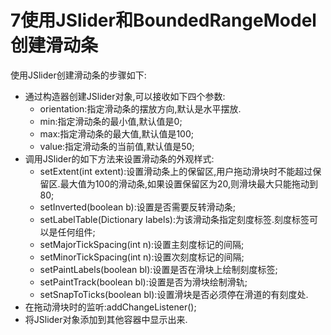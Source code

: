 ﻿# 7使用JSlider和BoundedRangeModel创建滑动条
使用JSlider创建滑动条的步骤如下:
* 通过构造器创建JSlider对象,可以接收如下四个参数:
    * orientation:指定滑动条的摆放方向,默认是水平摆放.
    * min:指定滑动条的最小值,默认值是0;
    * max:指定滑动条的最大值,默认值是100;
    * value:指定滑动条的当前值,默认值是50;
* 调用JSlider的如下方法来设置滑动条的外观样式:
    * setExtent(int extent):设置滑动条上的保留区,用户拖动滑块时不能超过保留区.最大值为100的滑动条,如果设置保留区为20,则滑块最大只能拖动到80;
    * setInverted(boolean b):设置是否需要反转滑动条;
    * setLabelTable(Dictionary labels):为该滑动条指定刻度标签.刻度标签可以是任何组件;
    * setMajorTickSpacing(int n):设置主刻度标记的间隔;
    * setMinorTickSpacing(int n):设置次刻度标记的间隔;
    * setPaintLabels(boolean bl):设置是否在滑块上绘制刻度标签;
    * setPaintTrack(boolean bl):设置是否为滑块绘制滑轨;
    * setSnapToTicks(boolean bl):设置滑块是否必须停在滑道的有刻度处.
* 在拖动滑块时的监听:addChangeListener();
* 将JSlider对象添加到其他容器中显示出来.



